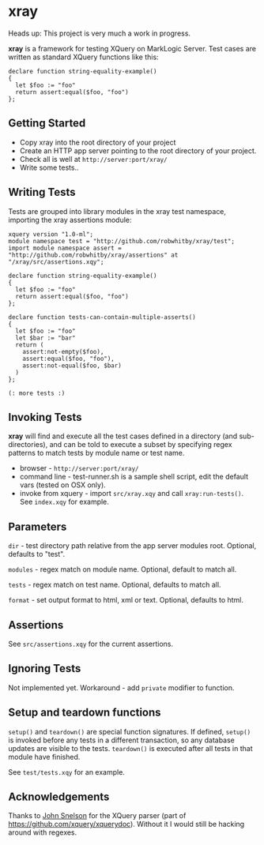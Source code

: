 # xray

Heads up: This project is very much a work in progress.

**xray** is a framework for testing XQuery on MarkLogic Server. Test cases are written as standard XQuery functions like this:  

```xquery
declare function string-equality-example()
{
  let $foo := "foo"
  return assert:equal($foo, "foo")
};
```

## Getting Started
* Copy xray into the root directory of your project 
* Create an HTTP app server pointing to the root directory of your project.
* Check all is well at `http://server:port/xray/`
* Write some tests..


## Writing Tests
Tests are grouped into library modules in the xray test namespace, importing the xray assertions module:

```xquery
xquery version "1.0-ml";
module namespace test = "http://github.com/robwhitby/xray/test";
import module namespace assert = "http://github.com/robwhitby/xray/assertions" at "/xray/src/assertions.xqy";

declare function string-equality-example()
{
  let $foo := "foo"
  return assert:equal($foo, "foo")
};

declare function tests-can-contain-multiple-asserts()
{
  let $foo := "foo"
  let $bar := "bar"
  return (
    assert:not-empty($foo),
    assert:equal($foo, "foo"),
    assert:not-equal($foo, $bar)
  )
};

(: more tests :)
```

## Invoking Tests
**xray** will find and execute all the test cases defined in a directory (and sub-directories), and can be told to execute a subset by specifying regex patterns to match tests by module name or test name.

* browser - `http://server:port/xray/`
* command line - test-runner.sh is a sample shell script, edit the default vars (tested on OSX only).
* invoke from xquery - import `src/xray.xqy` and call `xray:run-tests()`. See `index.xqy` for example.


## Parameters
`dir` - test directory path relative from the app server modules root. Optional, defaults to "test".

`modules` - regex match on module name. Optional, default to match all.

`tests` - regex match on test name. Optional, defaults to match all.

`format` - set output format to html, xml or text. Optional, defaults to html.

## Assertions
See `src/assertions.xqy` for the current assertions.


## Ignoring Tests 
Not implemented yet. 
Workaround - add `private` modifier to function.


## Setup and teardown functions
`setup()` and `teardown()` are special function signatures. If defined, `setup()` is invoked before any tests in a different transaction, so any database updates are visible to the tests. `teardown()` is executed after all tests in that module have finished.

See `test/tests.xqy` for an example.


## Acknowledgements
Thanks to [John Snelson](http://github.com/jpcs) for the XQuery parser (part of https://github.com/xquery/xquerydoc). Without it I would still be hacking around with regexes.


